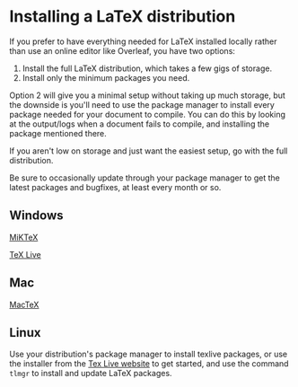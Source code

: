 # Installing a LaTeX distribution

If you prefer to have everything needed for LaTeX installed locally rather than use an online editor like Overleaf, you have two options:
1. Install the full LaTeX distribution, which takes a few gigs of storage. 
2. Install only the minimum packages you need. 

Option 2 will give you a minimal setup without taking up much storage, but the downside is you'll need to use the package manager to install every package needed for your document to compile. You can do this by looking at the output/logs when a document fails to compile, and installing the package mentioned there. 

If you aren't low on storage and just want the easiest setup, go with the full distribution. 

Be sure to occasionally update through your package manager to get the latest packages and bugfixes, at least every month or so.

## Windows

[MiKTeX](https://miktex.org/)

[TeX Live](https://www.tug.org/texlive/)

## Mac

[MacTeX](https://www.tug.org/mactex/)

## Linux

Use your distribution's package manager to install texlive packages, or use the installer from the [Tex Live website](https://www.tug.org/texlive/) to get started, and use the command `tlmgr` to install and update LaTeX packages.

